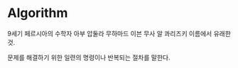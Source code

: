 # Algorithm

9세기 페르시아의 수학자 아부 압둘라 무하마드 이븐 무사 알 콰리즈키 이름에서 유래한 것.

문제를 해결하기 위한 일련의 명령이나 반복되는 절차를 말한다. 
